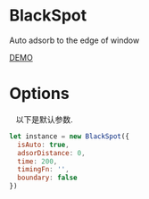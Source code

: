 # BlackSpot
Auto adsorb to the edge of window

[DEMO](http://www.zhengsc.com/blackSpot)

# Options
    以下是默认参数. <br>
``` JavaScript
let instance = new BlackSpot({
  isAuto: true,
  adsorDistance: 0,
  time: 200,
  timingFn: '',
  boundary: false
})
````
